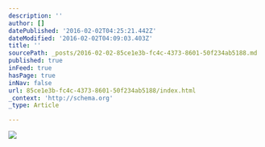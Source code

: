 ```yaml
---
description: ''
author: []
datePublished: '2016-02-02T04:25:21.442Z'
dateModified: '2016-02-02T04:09:03.403Z'
title: ''
sourcePath: _posts/2016-02-02-85ce1e3b-fc4c-4373-8601-50f234ab5188.md
published: true
inFeed: true
hasPage: true
inNav: false
url: 85ce1e3b-fc4c-4373-8601-50f234ab5188/index.html
_context: 'http://schema.org'
_type: Article

---
```

![](https://the-grid-user-content.s3-us-west-2.amazonaws.com/00e6b501-d5e1-403b-9ce0-9032a3a984ba.png)